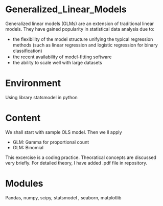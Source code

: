 # Generalized_Linear_Models

Generalized linear models (GLMs) are an extension of traditional linear models. They have gained popularity in statistical data analysis due to:
- the ﬂexibility of the model structure unifying the typical regression methods (such as linear regression and logistic regression for binary classiﬁcation)
- the recent availability of model-ﬁtting software
- the ability to scale well with large datasets

# Environment
Using library statsmodel in python

# Content 

We shall start with sample OLS model. Then we ll apply 

- GLM: Gamma for proportional count  
- GLM: Binomial

This excercise is a coding practice. Theoratical concepts are discussed very briefly. For detailed theory, I have added .pdf file in repository.

# Modules <br>

Pandas, numpy, scipy, statsmodel , seaborn, matplotlib
